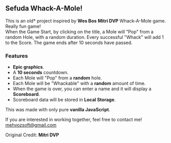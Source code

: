 ## Sefuda Whack-A-Mole! 
This is an old* project inspired by **Wes Bos** **Mitri DVP** Whack-A-Mole game. Really fun game!  
When the Game Start, by clicking on the title, a Mole will "Pop" from a random Hole, with a random duration. Every successful "Whack" will add 1 to the Score. The game ends after 10 seconds have passed.   
### Features    
  - **Epic graphics**.  
  - A **10 seconds** countdown.  
  - Each Mole will "Pop" from a **random** hole.  
  - Each Mole will be "Whackable" with a **random** amount of time.   
  - When the game is over, you can enter a name and it will display a **Scoreboard**.  
  - Scoreboard data will be stored in **Local Storage**.    

This was made with only pure **vanilla JavaScript**.  
  
If you are interested in working together, feel free to contact me! <mehvozsoft@gmail.com>  

Original Credit: **Mitri DVP**
    